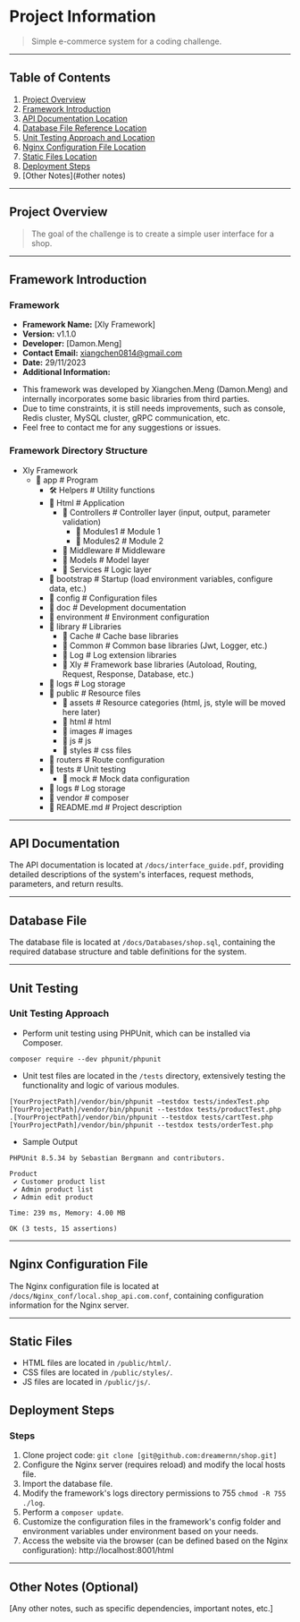 # Project Information
> Simple e-commerce system for a coding challenge.

---

## Table of Contents
1. [Project Overview](#project-overview)
2. [Framework Introduction](#framework-introduction)
3. [API Documentation Location](#api-documentation-location)
4. [Database File Reference Location](#database-file-reference-location)
5. [Unit Testing Approach and Location](#unit-testing-approach-and-location)
6. [Nginx Configuration File Location](#nginx-configuration-file-location)
7. [Static Files Location](#static-files-location)
8. [Deployment Steps](#deployment-steps)
9. [Other Notes](#other notes)

---

## Project Overview
> The goal of the challenge is to create a simple user interface for a shop.

---

## Framework Introduction
### Framework
- **Framework Name:** [Xly Framework]
- **Version:** v1.1.0
- **Developer:** [Damon.Meng]
- **Contact Email:** [xiangchen0814@gmail.com](mailto:xiangchen0814@gmail.com)
- **Date:** 29/11/2023
- **Additional Information:** 

> 
 - This framework was developed by Xiangchen.Meng (Damon.Meng) and internally incorporates some basic libraries from third parties.
 - Due to time constraints, it is still needs improvements, such as console, Redis cluster, MySQL cluster, gRPC communication, etc.
 - Feel free to contact me for any suggestions or issues.

### Framework Directory Structure
- Xly Framework
  - 📁 app                # Program
    - 🛠️ Helpers        # Utility functions
    - 📁 Html           # Application
      - 📁 Controllers		# Controller layer (input, output, parameter validation)
         - 📁 Modules1		# Module 1
         - 📁 Modules2		# Module 2
      - 📁 Middleware		# Middleware
      - 📁 Models         # Model layer
      - 📁 Services       # Logic layer
    - 📁 bootstrap        # Startup (load environment variables, configure data, etc.)
    - 📁 config           # Configuration files
    - 📁 doc           	# Development documentation
    - 📁 environment      # Environment configuration
    - 📁 library      		# Libraries
		- 📁 Cache			# Cache base libraries
		- 📁 Common			# Common base libraries (Jwt, Logger, etc.)
		- 📁 Log				# Log extension libraries
		- 📁 Xly				# Framework base libraries (Autoload, Routing, Request, Response, Database, etc.)
    - 📁 logs      			# Log storage
    - 🎨 public           # Resource files
      - 📁 assets         # Resource categories (html, js, style will be moved here later)
      - 📁 html           # html
      - 📁 images         # images
      - 📁 js             # js
      - 📁 styles         # css files
    - 📁 routers      		# Route configuration
    - 🧪 tests            # Unit testing
    	- 📁 mock			   # Mock data configuration
    - 📁 logs      			# Log storage
    - 📁 vendor  			# composer
    - 📜 README.md        # Project description

---

## API Documentation
The API documentation is located at `/docs/interface_guide.pdf`, providing detailed descriptions of the system's interfaces, request methods, parameters, and return results.

---

## Database File
The database file is located at `/docs/Databases/shop.sql`, containing the required database structure and table definitions for the system.

---

## Unit Testing
### Unit Testing Approach
- Perform unit testing using PHPUnit, which can be installed via Composer.

```
composer require --dev phpunit/phpunit

```
- Unit test files are located in the `/tests` directory, extensively testing the functionality and logic of various modules.

```
[YourProjectPath]/vendor/bin/phpunit —testdox tests/indexTest.php
[YourProjectPath]/vendor/bin/phpunit --testdox tests/productTest.php
.[YourProjectPath]/vendor/bin/phpunit --testdox tests/cartTest.php
[YourProjectPath]/vendor/bin/phpunit --testdox tests/orderTest.php
```

- Sample Output

```
PHPUnit 8.5.34 by Sebastian Bergmann and contributors.

Product
 ✔ Customer product list
 ✔ Admin product list
 ✔ Admin edit product

Time: 239 ms, Memory: 4.00 MB

OK (3 tests, 15 assertions)
```

---

## Nginx Configuration File
The Nginx configuration file is located at `/docs/Nginx_conf/local.shop_api.com.conf`, containing configuration information for the Nginx server.

---

## Static Files
- HTML files are located in `/public/html/`.
- CSS files are located in `/public/styles/`.
- JS files are located in `/public/js/`.

## Deployment Steps
### Steps
1. Clone project code: `git clone [git@github.com:dreamernn/shop.git]`
2. Configure the Nginx server (requires reload) and modify the local hosts file.
3. Import the database file.
4. Modify the framework's logs directory permissions to 755 `chmod -R 755 ./log`.
5. Perform a `composer update`.
6. Customize the configuration files in the framework's config folder and environment variables under environment based on your needs.
7. Access the website via the browser (can be defined based on the Nginx configuration): http://localhost:8001/html

---

## Other Notes (Optional)
[Any other notes, such as specific dependencies, important notes, etc.]
